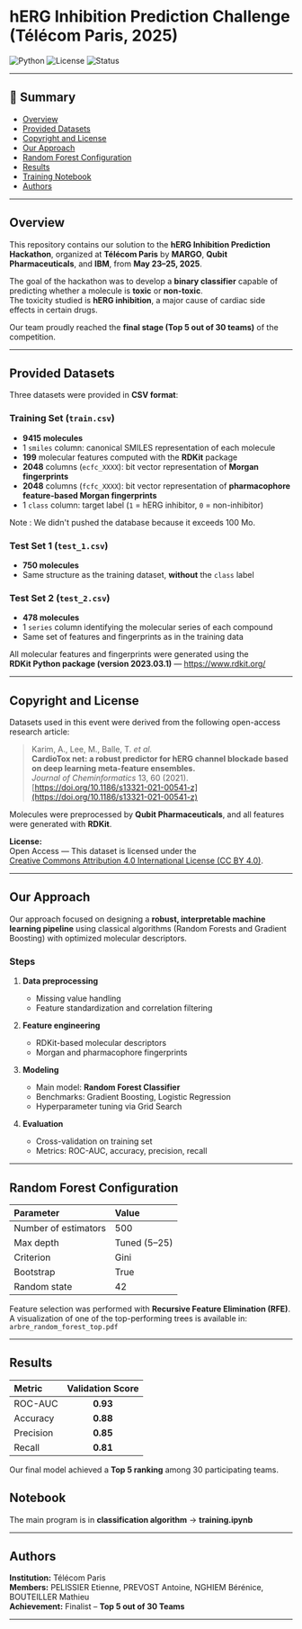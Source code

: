 # hERG Inhibition Prediction Challenge (Télécom Paris, 2025)

![Python](https://img.shields.io/badge/Python-3.10%2B-blue)
![License](https://img.shields.io/badge/License-CC%20BY%204.0-green)
![Status](https://img.shields.io/badge/Competition-Finalist%20Top%205-yellow)

---

## 🔗 Summary

- [Overview](#overview)  
- [Provided Datasets](#provided-datasets)  
- [Copyright and License](#copyright-and-license)  
- [Our Approach](#our-approach)  
- [Random Forest Configuration](#random-forest-configuration)  
- [Results](#results)    
- [Training Notebook](#notebook)  
- [Authors](#authors)

---

## Overview

This repository contains our solution to the **hERG Inhibition Prediction Hackathon**, organized at **Télécom Paris** by **MARGO**, **Qubit Pharmaceuticals**, and **IBM**, from **May 23–25, 2025**.

The goal of the hackathon was to develop a **binary classifier** capable of predicting whether a molecule is **toxic** or **non-toxic**.  
The toxicity studied is **hERG inhibition**, a major cause of cardiac side effects in certain drugs.

Our team proudly reached the **final stage (Top 5 out of 30 teams)** of the competition.

---

## Provided Datasets

Three datasets were provided in **CSV format**:

### Training Set (`train.csv`)
- **9415 molecules**  
- 1 `smiles` column: canonical SMILES representation of each molecule  
- **199** molecular features computed with the **RDKit** package  
- **2048** columns (`ecfc_XXXX`): bit vector representation of **Morgan fingerprints**  
- **2048** columns (`fcfc_XXXX`): bit vector representation of **pharmacophore feature-based Morgan fingerprints**  
- 1 `class` column: target label (`1` = hERG inhibitor, `0` = non-inhibitor)

Note : We didn't pushed the database because it exceeds 100 Mo. 

### Test Set 1 (`test_1.csv`)
- **750 molecules**
- Same structure as the training dataset, **without** the `class` label

### Test Set 2 (`test_2.csv`)
- **478 molecules**
- 1 `series` column identifying the molecular series of each compound  
- Same set of features and fingerprints as in the training data

All molecular features and fingerprints were generated using the  
**RDKit Python package (version 2023.03.1)** — https://www.rdkit.org/

---

## Copyright and License

Datasets used in this event were derived from the following open-access research article:

> Karim, A., Lee, M., Balle, T. *et al.*  
> **CardioTox net: a robust predictor for hERG channel blockade based on deep learning meta-feature ensembles.**  
> *Journal of Cheminformatics* 13, 60 (2021).  
> [https://doi.org/10.1186/s13321-021-00541-z](https://doi.org/10.1186/s13321-021-00541-z)

Molecules were preprocessed by **Qubit Pharmaceuticals**, and all features were generated with **RDKit**.

**License:**  
Open Access — This dataset is licensed under the  
[Creative Commons Attribution 4.0 International License (CC BY 4.0)](http://creativecommons.org/licenses/by/4.0/).

---

## Our Approach

Our approach focused on designing a **robust, interpretable machine learning pipeline** using classical algorithms (Random Forests and Gradient Boosting) with optimized molecular descriptors.

### Steps
1. **Data preprocessing**
   - Missing value handling  
   - Feature standardization and correlation filtering  

2. **Feature engineering**
   - RDKit-based molecular descriptors  
   - Morgan and pharmacophore fingerprints  

3. **Modeling**
   - Main model: **Random Forest Classifier**  
   - Benchmarks: Gradient Boosting, Logistic Regression  
   - Hyperparameter tuning via Grid Search  

4. **Evaluation**
   - Cross-validation on training set  
   - Metrics: ROC-AUC, accuracy, precision, recall  

---

## Random Forest Configuration

| Parameter | Value |
|:-----------|:------|
| Number of estimators | 500 |
| Max depth | Tuned (5–25) |
| Criterion | Gini |
| Bootstrap | True |
| Random state | 42 |

Feature selection was performed with **Recursive Feature Elimination (RFE)**.  
A visualization of one of the top-performing trees is available in:  
`arbre_random_forest_top.pdf`

---

## Results

| Metric | Validation Score |
|:--------|:----------------:|
| ROC-AUC | **0.93** |
| Accuracy | **0.88** |
| Precision | **0.85** |
| Recall | **0.81** |

Our final model achieved a **Top 5 ranking** among 30 participating teams.

## Notebook

The main program is in **classification algorithm** -> **training.ipynb**

---

## Authors

**Institution:** Télécom Paris  
**Members:** PELISSIER Etienne, PREVOST Antoine, NGHIEM Bérénice, BOUTEILLER Mathieu   
**Achievement:** Finalist – **Top 5 out of 30 Teams**

---

